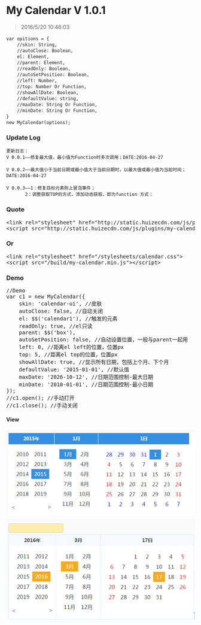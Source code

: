 # My Calendar V 1.0.1 #


> 2016/5/20 10:46:03 

	var opitions = {
		//skin: String,
		//autoClose: Boolean,
		el: Element,
		//parent: Element,
		//readOnly: Boolean,
		//autoSetPosition: Boolean,
		//left: Number,
		//top: Number Or Function,
		//showAllDate: Boolean,
		//defaultValue: string,
		//maxDate: String Or Function,
		//minDate: String Or Function,
	}
	new MyCalendar(options);

### Update Log

	更新日志：
	V 0.0.1——修复最大值，最小值为Function时多次调用；DATE:2016-04-27
	
	V 0.0.2——最大值小于当前日期或最小值大于当前日期时，以最大值或最小值为当前时间；DATE:2016-04-27
	
	V 0.0.3——1：修复目标元素附上冒泡事件；
		   2：调整获取TOP的方式，添加动态获取，即为function 方式；
### Quote
<pre>
&lt;link rel="stylesheet" href="http://static.huizecdn.com/js/plugins/my-calendar/stylesheets/calendar.css"&gt;
&lt;script src="http://static.huizecdn.com/js/plugins/my-calendar/build/my-calendar.min.js"&gt;&lt;/script&gt;
</pre>
### Or 
<pre>
&lt;link rel="stylesheet" href="/stylesheets/calendar.css"&gt;
&lt;script src="/build/my-calendar.min.js"&gt;&lt;/script&gt;
</pre>
### Demo 
<pre>
//Demo
var c1 = new MyCalendar({
	skin: 'calendar-ui', //皮肤
	autoClose: false, //自动关闭
	el: $$('calendar1'), //触发的元素
	readOnly: true, //el只读
	parent: $$('box'),
	autoSetPosition: false, //自动设置位置，一般与parent一起用
	left: 0, //距离el left的位置，位置px
	top: 5, //距离el top的位置，位置px
	showAllDate: true, //显示所有日期，包括上个月、下个月
	defaultValue: '2015-01-01', //默认值
	maxDate: '2026-10-12', //日期范围控制-最大日期
	minDate: '2010-01-01', //日期范围控制-最小日期
});
//c1.open(); //手动打开
//c1.close(); //手动关闭
</pre>
 
#### View 

![](images/001.png)
![](images/002.png)